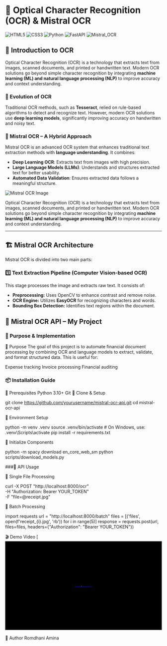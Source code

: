 # 🧾 Optical Character Recognition (OCR) & Mistral OCR

![HTML5](https://img.shields.io/badge/HTML5-E34F26?logo=html5&logoColor=white)
![CSS3](https://img.shields.io/badge/CSS3-1572B6?logo=css3&logoColor=white)
![Python](https://img.shields.io/badge/Python-3776AB?logo=python&logoColor=white)
![FastAPI](https://img.shields.io/badge/FastAPI-009688?logo=fastapi&logoColor=white)
![Mistral_OCR](https://img.shields.io/badge/Mistral_OCR-FF6F00?logo=micropython&logoColor=white)

## 📖 Introduction to OCR  
Optical Character Recognition (OCR) is a technology that extracts text from images, scanned documents, and printed or handwritten text. Modern OCR solutions go beyond simple character recognition by integrating **machine learning (ML) and natural language processing (NLP)** to improve accuracy and context understanding.

### 🌟 Evolution of OCR  
Traditional OCR methods, such as **Tesseract**, relied on rule-based algorithms to detect and recognize text. However, modern OCR solutions use **deep learning models**, significantly improving accuracy on handwritten and noisy text.

### 🚀 Mistral OCR – A Hybrid Approach  
Mistral OCR is an advanced OCR system that enhances traditional text extraction methods with **language understanding**. It combines:  
- **Deep Learning OCR**: Extracts text from images with high precision.  
- **Large Language Models (LLMs)**: Understands and structures extracted text for better usability.  
- **Automated Data Validation**: Ensures extracted data follows a meaningful structure.
 
![Mistral OCR Image](https://i.gzn.jp/img/2025/03/07/mistral-ocr/02.png)

Optical Character Recognition (OCR) is a technology that extracts text from images, scanned documents, and printed or handwritten text. Modern OCR solutions go beyond simple character recognition by integrating **machine learning (ML) and natural language processing (NLP)** to improve accuracy and context understanding.


---

## 🏗 Mistral OCR Architecture  

Mistral OCR is divided into two main parts:

### 1️⃣ **Text Extraction Pipeline (Computer Vision-based OCR)**  
This stage processes the image and extracts raw text. It consists of:  
- **Preprocessing:** Uses OpenCV to enhance contrast and remove noise.  
- **OCR Engine:** Utilizes **EasyOCR** for recognizing characters and words.  
- **Bounding Box Detection:** Identifies text regions within the document.  


## 🚀 Mistral OCR API – My Project

### 🎯 Purpose & Implementation
🔹 Purpose
The goal of this project is to automate financial document processing by combining OCR and language models to extract, validate, and format structured data. This is useful for:

Expense tracking
Invoice processing
Financial auditing

### 📦 Installation Guide

🔹 Prerequisites
Python 3.10+
Git
🔹 Clone & Setup

git clone https://github.com/yourusername/mistral-ocr-api.git
cd mistral-ocr-api

🔹 Environment Setup

python -m venv .venv
source .venv/bin/activate  # On Windows, use: .venv\Scripts\activate
pip install -r requirements.txt

🔹 Initialize Components

python -m spacy download en_core_web_sm
python scripts/download_models.py

###🚦 API Usage

🔹 Single File Processing

curl -X POST "http://localhost:8000/ocr" \
  -H "Authorization: Bearer YOUR_TOKEN" \
  -F "file=@receipt.jpg"
  
🔹 Batch Processing

import requests
url = "http://localhost:8000/batch"
files = [('files', open(f'receipt_{i}.jpg', 'rb')) for i in range(5)]
response = requests.post(url, files=files, headers={"Authorization": "Bearer YOUR_TOKEN"})

🎬 Demo Video
[![Demo Video](demo2.gif)




👤 Author
Romdhani Amina


